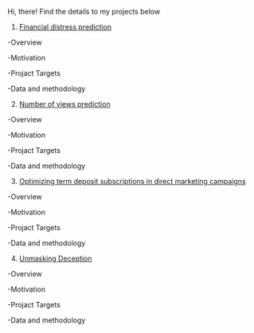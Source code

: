 Hi, there! Find the details to my projects below



1. [Financial distress prediction](https://github.com/Tabitha001/MACHINE-LEARNING-PORTFOLIO/blob/main/FINANCIAL%20DISTRESS%20PREDICTION/README.md)
 
  -Overview
  
  -Motivation
  
  -Projact Targets
  
  -Data and methodology

2. [Number of views prediction](https://github.com/Tabitha001/MACHINE-LEARNING-PORTFOLIO/blob/main/Number_of_views_prediction/README.md)

  -Overview

  -Motivation
  
  -Projact Targets
  
  -Data and methodology

3. [Optimizing term deposit subscriptions in direct marketing campaigns](https://github.com/Tabitha001/MACHINE-LEARNING-PORTFOLIO/blob/main/OPTIMIZING%20TERM%20DEPOSIT%20SUBSCRIPTIONS%20IN%20DIRECT%20MARKETING%20CAMPAIGNS/README.md)
  
  -Overview
  
  -Motivation
  
  -Projact Targets
  
  -Data and methodology


4. [Unmasking Deception](https://github.com/Tabitha001/MACHINE-LEARNING-PORTFOLIO/blob/main/UNMASKING%20DECEPTION/README.md)

  -Overview
  
  -Motivation
  
  -Projact Targets
  
  -Data and methodology
